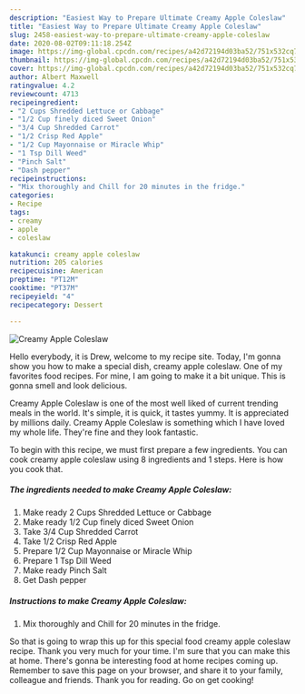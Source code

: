 ```yaml
---
description: "Easiest Way to Prepare Ultimate Creamy Apple Coleslaw"
title: "Easiest Way to Prepare Ultimate Creamy Apple Coleslaw"
slug: 2458-easiest-way-to-prepare-ultimate-creamy-apple-coleslaw
date: 2020-08-02T09:11:18.254Z
image: https://img-global.cpcdn.com/recipes/a42d72194d03ba52/751x532cq70/creamy-apple-coleslaw-recipe-main-photo.jpg
thumbnail: https://img-global.cpcdn.com/recipes/a42d72194d03ba52/751x532cq70/creamy-apple-coleslaw-recipe-main-photo.jpg
cover: https://img-global.cpcdn.com/recipes/a42d72194d03ba52/751x532cq70/creamy-apple-coleslaw-recipe-main-photo.jpg
author: Albert Maxwell
ratingvalue: 4.2
reviewcount: 4713
recipeingredient:
- "2 Cups Shredded Lettuce or Cabbage"
- "1/2 Cup finely diced Sweet Onion"
- "3/4 Cup Shredded Carrot"
- "1/2 Crisp Red Apple"
- "1/2 Cup Mayonnaise or Miracle Whip"
- "1 Tsp Dill Weed"
- "Pinch Salt"
- "Dash pepper"
recipeinstructions:
- "Mix thoroughly and Chill for 20 minutes in the fridge."
categories:
- Recipe
tags:
- creamy
- apple
- coleslaw

katakunci: creamy apple coleslaw 
nutrition: 205 calories
recipecuisine: American
preptime: "PT12M"
cooktime: "PT37M"
recipeyield: "4"
recipecategory: Dessert

---
```



![Creamy Apple Coleslaw](https://img-global.cpcdn.com/recipes/a42d72194d03ba52/751x532cq70/creamy-apple-coleslaw-recipe-main-photo.jpg)

Hello everybody, it is Drew, welcome to my recipe site. Today, I'm gonna show you how to make a special dish, creamy apple coleslaw. One of my favorites food recipes. For mine, I am going to make it a bit unique. This is gonna smell and look delicious.

Creamy Apple Coleslaw is one of the most well liked of current trending meals in the world. It's simple, it is quick, it tastes yummy. It is appreciated by millions daily. Creamy Apple Coleslaw is something which I have loved my whole life. They're fine and they look fantastic.




To begin with this recipe, we must first prepare a few ingredients. You can cook creamy apple coleslaw using 8 ingredients and 1 steps. Here is how you cook that.

<!--inarticleads1-->

##### The ingredients needed to make Creamy Apple Coleslaw:

1. Make ready 2 Cups Shredded Lettuce or Cabbage
1. Make ready 1/2 Cup finely diced Sweet Onion
1. Take 3/4 Cup Shredded Carrot
1. Take 1/2 Crisp Red Apple
1. Prepare 1/2 Cup Mayonnaise or Miracle Whip
1. Prepare 1 Tsp Dill Weed
1. Make ready Pinch Salt
1. Get Dash pepper




<!--inarticleads2-->

##### Instructions to make Creamy Apple Coleslaw:

1. Mix thoroughly and Chill for 20 minutes in the fridge.




So that is going to wrap this up for this special food creamy apple coleslaw recipe. Thank you very much for your time. I'm sure that you can make this at home. There's gonna be interesting food at home recipes coming up. Remember to save this page on your browser, and share it to your family, colleague and friends. Thank you for reading. Go on get cooking!
